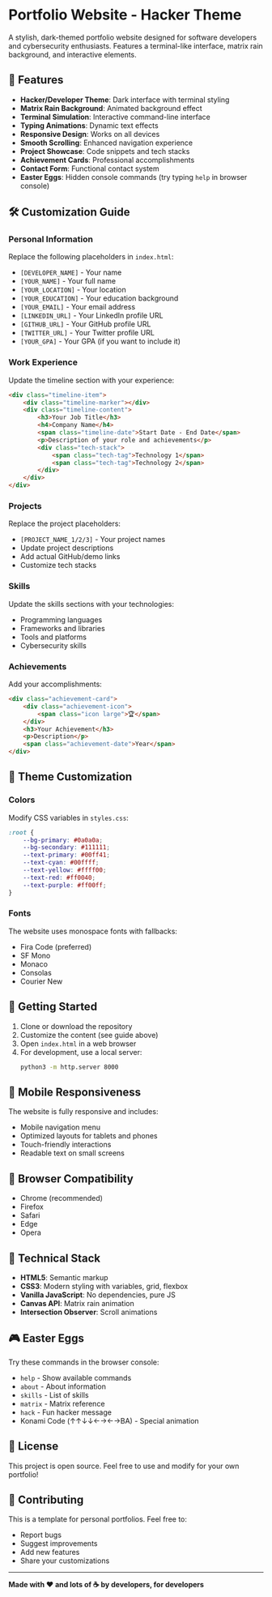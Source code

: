 # Portfolio Website - Hacker Theme

A stylish, dark-themed portfolio website designed for software developers and cybersecurity enthusiasts. Features a terminal-like interface, matrix rain background, and interactive elements.

## 🚀 Features

- **Hacker/Developer Theme**: Dark interface with terminal styling
- **Matrix Rain Background**: Animated background effect
- **Terminal Simulation**: Interactive command-line interface
- **Typing Animations**: Dynamic text effects
- **Responsive Design**: Works on all devices
- **Smooth Scrolling**: Enhanced navigation experience
- **Project Showcase**: Code snippets and tech stacks
- **Achievement Cards**: Professional accomplishments
- **Contact Form**: Functional contact system
- **Easter Eggs**: Hidden console commands (try typing `help` in browser console)

## 🛠️ Customization Guide

### Personal Information

Replace the following placeholders in `index.html`:

- `[DEVELOPER_NAME]` - Your name
- `[YOUR_NAME]` - Your full name
- `[YOUR_LOCATION]` - Your location
- `[YOUR_EDUCATION]` - Your education background
- `[YOUR_EMAIL]` - Your email address
- `[LINKEDIN_URL]` - Your LinkedIn profile URL
- `[GITHUB_URL]` - Your GitHub profile URL  
- `[TWITTER_URL]` - Your Twitter profile URL
- `[YOUR_GPA]` - Your GPA (if you want to include it)

### Work Experience

Update the timeline section with your experience:

```html
<div class="timeline-item">
    <div class="timeline-marker"></div>
    <div class="timeline-content">
        <h3>Your Job Title</h3>
        <h4>Company Name</h4>
        <span class="timeline-date">Start Date - End Date</span>
        <p>Description of your role and achievements</p>
        <div class="tech-stack">
            <span class="tech-tag">Technology 1</span>
            <span class="tech-tag">Technology 2</span>
        </div>
    </div>
</div>
```

### Projects

Replace the project placeholders:

- `[PROJECT_NAME_1/2/3]` - Your project names
- Update project descriptions
- Add actual GitHub/demo links
- Customize tech stacks

### Skills

Update the skills sections with your technologies:
- Programming languages
- Frameworks and libraries  
- Tools and platforms
- Cybersecurity skills

### Achievements

Add your accomplishments:

```html
<div class="achievement-card">
    <div class="achievement-icon">
        <span class="icon large">🏆</span>
    </div>
    <h3>Your Achievement</h3>
    <p>Description</p>
    <span class="achievement-date">Year</span>
</div>
```

## 🎨 Theme Customization

### Colors

Modify CSS variables in `styles.css`:

```css
:root {
    --bg-primary: #0a0a0a;
    --bg-secondary: #111111;
    --text-primary: #00ff41;
    --text-cyan: #00ffff;
    --text-yellow: #ffff00;
    --text-red: #ff0040;
    --text-purple: #ff00ff;
}
```

### Fonts

The website uses monospace fonts with fallbacks:
- Fira Code (preferred)
- SF Mono
- Monaco
- Consolas
- Courier New

## 🚀 Getting Started

1. Clone or download the repository
2. Customize the content (see guide above)
3. Open `index.html` in a web browser
4. For development, use a local server:
   ```bash
   python3 -m http.server 8000
   ```

## 📱 Mobile Responsiveness

The website is fully responsive and includes:
- Mobile navigation menu
- Optimized layouts for tablets and phones
- Touch-friendly interactions
- Readable text on small screens

## 🎯 Browser Compatibility

- Chrome (recommended)
- Firefox
- Safari
- Edge
- Opera

## 🔧 Technical Stack

- **HTML5**: Semantic markup
- **CSS3**: Modern styling with variables, grid, flexbox
- **Vanilla JavaScript**: No dependencies, pure JS
- **Canvas API**: Matrix rain animation
- **Intersection Observer**: Scroll animations

## 🎮 Easter Eggs

Try these commands in the browser console:
- `help` - Show available commands
- `about` - About information
- `skills` - List of skills
- `matrix` - Matrix reference
- `hack` - Fun hacker message
- Konami Code (↑↑↓↓←→←→BA) - Special animation

## 📄 License

This project is open source. Feel free to use and modify for your own portfolio!

## 🤝 Contributing

This is a template for personal portfolios. Feel free to:
- Report bugs
- Suggest improvements
- Add new features
- Share your customizations

---

**Made with ❤️ and lots of ☕ by developers, for developers**
